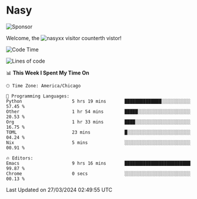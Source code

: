 # Nasy

<!--
<p align="center">
<img height="200" src="https://github-readme-stats.vercel.app/api?username=nasyxx&count_private=true&show_icons=true&theme=dracula&include_all_commits=true"/>
<img height="200" src="https://github-readme-stats.vercel.app/api/top-langs/?username=nasyxx&theme=dracula&hide=html,jupyter+notebook&count_private=true&show_icons=true"/>
</p>

  
----------------
-->

![Sponsor](https://img.shields.io/static/v1.svg?label=Sponsor&message=%E2%9D%A4&logo=GitHub&style=flat&color=pink)
 
Welcome, the ![nasyxx visitor counter](https://count.getloli.com/get/@nasyxx?theme=rule34)th vistor!
 
<!--START_SECTION:waka-->
![Code Time](http://img.shields.io/badge/Code%20Time-4%2C363%20hrs%2039%20mins-blue)

![Lines of code](https://img.shields.io/badge/From%20Hello%20World%20I%27ve%20Written-6.3%20million%20lines%20of%20code-blue)

📊 **This Week I Spent My Time On** 

```text
🕑︎ Time Zone: America/Chicago

💬 Programming Languages: 
Python                   5 hrs 19 mins       ██████████████░░░░░░░░░░░   57.45 % 
Other                    1 hr 54 mins        █████░░░░░░░░░░░░░░░░░░░░   20.53 % 
Org                      1 hr 33 mins        ████░░░░░░░░░░░░░░░░░░░░░   16.75 % 
TOML                     23 mins             █░░░░░░░░░░░░░░░░░░░░░░░░   04.24 % 
Nix                      5 mins              ░░░░░░░░░░░░░░░░░░░░░░░░░   00.91 % 

🔥 Editors: 
Emacs                    9 hrs 16 mins       █████████████████████████   99.87 % 
Chrome                   0 secs              ░░░░░░░░░░░░░░░░░░░░░░░░░   00.13 % 
```


 Last Updated on 27/03/2024 02:49:55 UTC
<!--END_SECTION:waka-->

<!-- ![visitors](https://visitor-badge.laobi.icu/badge?page_id=nasyxx.nasyxx) -->
